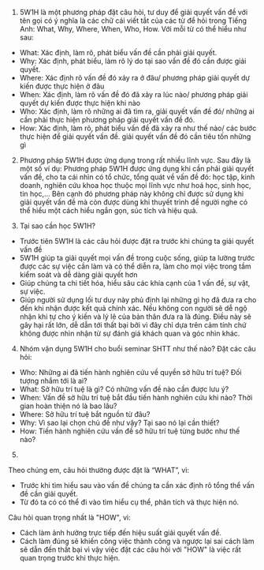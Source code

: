 1. 5W1H là một phương pháp đặt câu hỏi, tư duy để giải quyết vấn đề với tên gọi có ý nghĩa là các chữ cái viết tắt của các từ để hỏi trong Tiếng Anh: What, Why, Where, When, Who, How. Với mỗi từ có thể hiểu như sau:
- What: Xác định, làm rõ, phát biểu vấn đề cần phải giải quyết.
- Why: Xác định, phát biểu, làm rõ lý do tại sao vấn đề đó cần được giải quyết.
- Where: Xác định rõ vấn đề đó xảy ra ở đâu/ phương pháp giải quyết dự kiến được thực hiện ở đâu
- When: Xác định, làm rõ vấn đề đó đã xảy ra lúc nào/ phương pháp giải quyết dự kiến được thực hiện khi nào
- Who: Xác định, làm rõ những ai đã tìm ra, giải quyết vấn đề đó/ những ai cần phải thực hiện phương pháp giải quyết vấn đề đó.
- How: Xác định, làm rõ, phát biểu vấn đề đã xảy ra như thế nào/ các bước thực hiện để giải quyết vấn đề. giải quyết vấn đề đó cần tiêu tốn những gì

2. Phương pháp 5W1H được ứng dụng trong rất nhiều lĩnh vực. Sau đây là một số ví dụ:
Phương pháp 5W1H được ứng dụng khi cần phải giải quyết vấn đề, cho ta cái nhìn có tổ chức, tổng quát về vấn đề đó: học tập, kinh doanh, nghiên cứu khoa học thuộc mọi lĩnh vực như hoá học, sinh học, tin học,... Bên cạnh đó phương pháp này không chỉ được sử dụng khi giải quyết vấn đề mà còn được dùng khi thuyết trình để người nghe có thể hiểu một cách hiểu ngắn gọn, súc tích và hiệu quả.

3. Tại sao cần học 5W1H?
- Trước tiên 5W1H là các câu hỏi được đặt ra trước khi chúng ta giải quyết vấn đề
- 5W1H giúp ta giải quyết mọi vấn đề trong cuộc sống, giúp ta lường trước được các sự việc cần làm và có thể diễn ra, làm cho mọi việc trong tầm kiểm soát và dễ dàng giải quyết hơn
- Giúp chúng ta chi tiết hóa, hiểu sâu các khía cạnh của 1 vấn đề, sự vật, sự việc.
- Giúp người sử dụng lối tư duy này phủ định lại những gì họ đã đưa ra cho đến khi nhận được kết quả chính xác. Nếu không con người sẽ dễ ngộ nhận khi tự cho ý kiến và lý lẽ của bản thân đưa ra là đúng. Điều này sẽ gây hại rất lớn, dễ dẫn tới thất bại bởi vì đây chỉ dựa trên cảm tính chứ không được nhìn nhận từ sự đánh giá khách quan và góc nhìn khác.

4. Nhóm vận dụng 5W1H cho buổi seminar SHTT như thế nào?
Đặt các câu hỏi:
-	Who: Những ai đã tiến hành nghiên cứu về quyền sở hữu trí tuệ? Đối tượng nhắm tới là ai? 
-	What: Sở hữu trí tuệ là gì? Có những vấn đề nào cần được lưu ý?
-	When: Vấn đề sở hữu trí tuệ bắt đầu tiến hành nghiên cứu khi nào? Thời gian hoàn thiện nó là bao lâu?
-	Where: Sở hữu trí tuệ bắt nguồn từ đâu? 
-	Why: Vì sao lại chọn chủ đề như vậy? Tại sao nó lại cần thiết?
-	How: Tiến hành nghiên cứu vấn đề sở hữu trí tuệ từng bước như thế nào?

5. 
Theo chúng em, câu hỏi thường được đặt là “WHAT”, vì:
- Trước khi tìm hiểu sau vào vấn đề chúng ta cần xác định rõ tổng thể vấn đề cần giải quyết.
- Từ đó ta có có thể đi vào tìm hiểu cụ thể, phân tích và thực hiện nó.


Câu hỏi quan trọng nhất là "HOW", vì:
- Cách làm ảnh hưởng trực tiếp đến hiệu suất giải quyết vấn đề.
- Cách làm đúng sẽ khiến công việc thành công và ngược lại sai cách làm sẽ dẫn đến thất bại vì vậy việc đặt các câu hỏi với "HOW" là việc rất quan trọng trước khi thực hiện.
